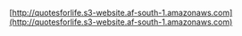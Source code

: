 [http://quotesforlife.s3-website.af-south-1.amazonaws.com](http://quotesforlife.s3-website.af-south-1.amazonaws.com)
